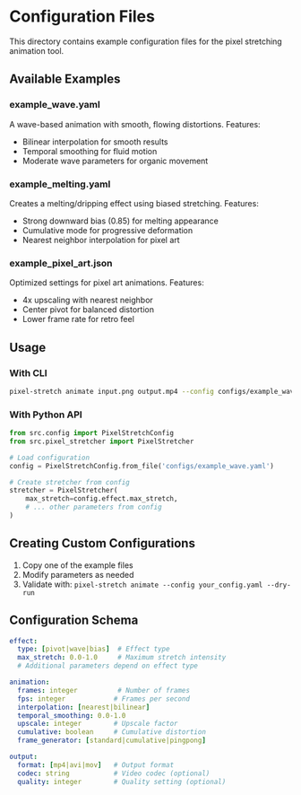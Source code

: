 # Configuration Files

This directory contains example configuration files for the pixel stretching animation tool.

## Available Examples

### example_wave.yaml
A wave-based animation with smooth, flowing distortions. Features:
- Bilinear interpolation for smooth results
- Temporal smoothing for fluid motion
- Moderate wave parameters for organic movement

### example_melting.yaml
Creates a melting/dripping effect using biased stretching. Features:
- Strong downward bias (0.85) for melting appearance
- Cumulative mode for progressive deformation
- Nearest neighbor interpolation for pixel art

### example_pixel_art.json
Optimized settings for pixel art animations. Features:
- 4x upscaling with nearest neighbor
- Center pivot for balanced distortion
- Lower frame rate for retro feel

## Usage

### With CLI
```bash
pixel-stretch animate input.png output.mp4 --config configs/example_wave.yaml
```

### With Python API
```python
from src.config import PixelStretchConfig
from src.pixel_stretcher import PixelStretcher

# Load configuration
config = PixelStretchConfig.from_file('configs/example_wave.yaml')

# Create stretcher from config
stretcher = PixelStretcher(
    max_stretch=config.effect.max_stretch,
    # ... other parameters from config
)
```

## Creating Custom Configurations

1. Copy one of the example files
2. Modify parameters as needed
3. Validate with: `pixel-stretch animate --config your_config.yaml --dry-run`

## Configuration Schema

```yaml
effect:
  type: [pivot|wave|bias]  # Effect type
  max_stretch: 0.0-1.0     # Maximum stretch intensity
  # Additional parameters depend on effect type

animation:
  frames: integer          # Number of frames
  fps: integer            # Frames per second
  interpolation: [nearest|bilinear]
  temporal_smoothing: 0.0-1.0
  upscale: integer        # Upscale factor
  cumulative: boolean     # Cumulative distortion
  frame_generator: [standard|cumulative|pingpong]

output:
  format: [mp4|avi|mov]   # Output format
  codec: string           # Video codec (optional)
  quality: integer        # Quality setting (optional)
```